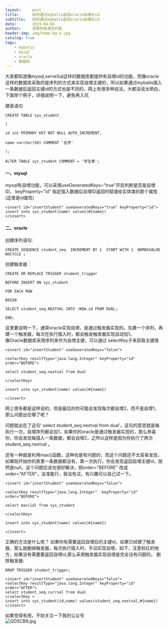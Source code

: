 ```yaml
---
layout:     post
title:      如何通过mybatis返回oracle自增长id
subtitle:   如何通过mybatis返回oracle自增长id
date:       2019-04-04
author:     漆黑的夜漫天的星
header-img: img/home-bg-o.jpg
catalog: true
tags:
    - mybatis
    - mysql
    - oracle
    - 数据库
---
```

大家都知道像mysql,serveSql这样的数据库都提供有自增id的功能，而像oracle这样的数据库采取的是序列的方式来实现自增主键的，所以如果通过mybatis插入一条数据后返回主键id的方式也是不同的，网上有很多种说法，大都没说太明白，下面举个例子，详细说明一下，避免再入坑  

建表语句  


```
CREATE TABLE sys_student  

(  

id int PRIMARY KEY NOT NULL AUTO_INCREMENT,  

name varchar(50) COMMENT '名字'  

);  

ALTER TABLE sys_student COMMENT = '学生表';  
```


#### 一、mysql  
 mysql有自增功能，可以采用useGeneratedKeys="true"开启判断是否是自增ID， keyProperty="id" 指定插入数据后自增ID返回时赋值给实体类的那个属性(这里是id属性)

```
<insert id="insertStudent" useGeneratedKeys="true" keyProperty="id">
insert into sys_student(name) values(#{name})
</insert>
```

#### 二、oracle  
创建序列语句:  


```
CREATE SEQUENCE student_seq  INCREMENT BY 1  START WITH 1  NOMAXVALUE  NOCYCLE ;  
```
  

创建触发器：


```
CREATE OR REPLACE TRIGGER student_trigger 

BEFORE INSERT ON sys_student

FOR EACH ROW

BEGIN

SELECT student_seq.NEXTVAL INTO :NEW.id FROM DUAL;

END;
```

这里要说明一下，通常oracle实现自增，是通过触发器实现的。先建一个序列，再建一个触发器，每次在执行插入时，都会触发触发器实现自动加1。  
像Oracle数据库采用序列来作为自增主键，可以通过 selectKey子来获取主键值   

```
<insert id="insertStudent" useGeneratedKeys="false">

<selectKey resultType="java.lang.Integer" keyProperty="id" order="BEFORE">

select student_seq.nextval from dual

</selectKey>

insert into sys_student(name) values(#{name})

</insert>
```
 网上很多都是这样说的，但是最后的你可能会发现每次都自增2，而不是自增1，那么问题出在哪了呢？

问题就出在了这句‘ select student_seq.nextval from dual’，这句的意思就是每执行一次，自增序列都会加1，如果你的oracle是通过触发器实现的，那么恭喜你，你会发现每插入一条数据，都会自增2，之所以这样是因为你执行了两次 student_seq.nextval 。

还有一种就是利用max()函数，这种也是有问题的，而这个问题还不太容易发现，如果刚开始你的表里一条数据都没有，第一次执行，你会发现返回自增主键id，居然是null，这个问题应该也很好解决，把order="BEFORE" 改成 order="AFTER"，没准能行，我没有试，有兴趣可以自己试一下。


```
<insert id="insertStudent" useGeneratedKeys="false">

<selectKey resultType="java.lang.Integer"  keyProperty="id" order="BEFORE">

select max(id) from sys_student

</selectKey>

insert into sys_student(name) values(#{name})

</insert>

```

 

正确的方法是什么呢？
如果你有需要返回自增后的主键id，如果已经建了触发器，那么就删掉触发器，每次执行插入时，手动实现自增，如下，注意标红的地方，如果没有需要要返回自增id,那么采用触发器实现自增是完全没有问题的。
删除触发器:

```
DROP TRIGGER student_trigger;

```

```
<insert id="insertStudent" useGeneratedKeys="false">
<selectKey resultType="java.lang.Integer" keyProperty="id" order="AFTER">
select student_seq.currval from dual
</selectKey >
insert into sys_student(id,name) values(student_seq.nextval,#{name})
</insert>
```
如果觉得有用，不妨关注一下我的公众号  
![QDSCB8.jpg](https://s2.ax1x.com/2019/12/10/QDSCB8.jpg)

